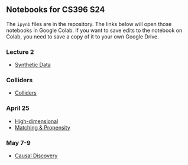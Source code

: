 ## Notebooks for CS396 S24

The `ipynb` files are in the repository. The links below will open those
notebooks in Google Colab. If you want to save edits to the notebook on Colab,
you need to save a copy of it to your own Google Drive.

### Lecture 2
- [Synthetic Data](https://colab.research.google.com/github/cs396s24/lectures/blob/main/lecture2.ipynb)

### Colliders
- [Colliders](https://colab.research.google.com/github/cs396s24/lectures/blob/main/colliders.ipynb)

### April 25
- [High-dimensional](https://colab.research.google.com/github/cs396s24/lectures/blob/main/high_dim.ipynb)
- [Matching & Propensity](https://colab.research.google.com/github/cs396s24/lectures/blob/main/matching_propensity.ipynb)

### May 7-9

- [Causal Discovery](https://colab.research.google.com/github/cs396s24/lectures/blob/main/CausalDiscovery.ipynb)
